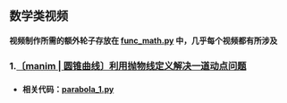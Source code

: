 ## 数学类视频  
#### 视频制作所需的额外轮子存放在 [func_math.py](https://github.com/Gillott/My_manimCE/blob/main/My_vedios/math/func_math.py) 中，几乎每个视频都有所涉及  
 ### 1.[〔manim | 圆锥曲线〕利用抛物线定义解决一道动点问题](https://www.bilibili.com/video/BV1z3411K7cF/?spm_id_from=333.999.0.0&vd_source=5d2eb1cf9e3234b2a4b508f94b748174) 
* #### 相关代码：[parabola_1.py](https://github.com/Gillott/My_manimCE/blob/main/My_vedios/math/parabola_1.py)
